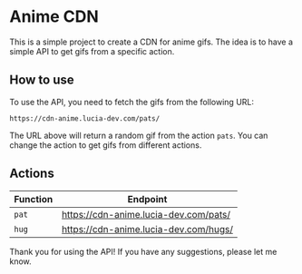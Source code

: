 # Anime CDN

This is a simple project to create a CDN for anime gifs. The idea is to have a simple API to get gifs from a specific action.

## How to use

To use the API, you need to fetch the gifs from the following URL:

```http
https://cdn-anime.lucia-dev.com/pats/
```

The URL above will return a random gif from the action `pats`. You can change the action to get gifs from different actions.

## Actions

| Function | Endpoint                              |
| -------- | ------------------------------------- |
| `pat`    | https://cdn-anime.lucia-dev.com/pats/ |
| `hug`    | https://cdn-anime.lucia-dev.com/hugs/ |

Thank you for using the API! If you have any suggestions, please let me know.

```

```

